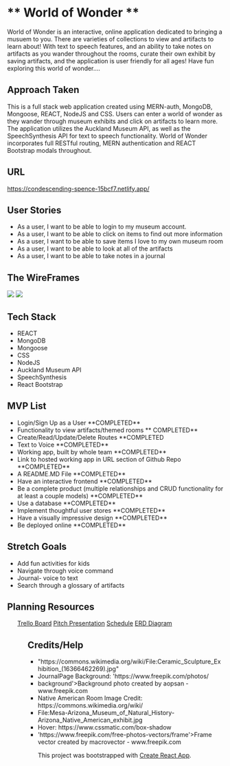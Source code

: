 # ** World of Wonder **
<p>World of Wonder is an interactive, online application dedicated to bringing a musuem to you. There are varieties of collections to view and artifacts to learn about! With text to speech features, and an ability to take notes on artifacts as you wander throughout the rooms, curate their own exhibit by saving artifacts, and the application is user friendly for all ages! Have fun exploring this world of wonder....</p>

## Approach Taken
<p> This is a full stack web application created using MERN-auth, MongoDB, Mongoose, REACT, NodeJS and CSS. Users can enter a world of wonder as they wander through museum exhibits and click on artifacts to learn more. The application utilizes the Auckland Museum API, as well as the SpeechSynthesis API for text to speech functionality. World of Wonder incorporates full RESTful routing, MERN authentication and REACT Bootstrap modals throughout. </p>

## URL
https://condescending-spence-15bcf7.netlify.app/

## User Stories
<ul>
  <li>As a user, I want to be able to login to my museum account.</li>
  <li>As a user, I want to be able to click on items to find out more information</li>
  <li>As a user, I want to be able to save items I love to my own museum room</li>
  <li>As a user, I want to be able to look at all of the artifacts</li>
  <li>As a user, I want to be able to take notes in a journal</li>
</ul>

## The WireFrames
<img src='p3-wireframe.png' />
<img src='IMG_7802.png'/>

## Tech Stack
<ul>
  <li>REACT</li>
  <li>MongoDB</li>
  <li>Mongoose</li>
  <li>CSS</li>
  <li>NodeJS</li>
  <li>Auckland Museum API</li>
  <li>SpeechSynthesis</li>
  <li>React Bootstrap</li>
</ul>

## MVP List
<ul>
  <li>Login/Sign Up as a User **COMPLETED**</li>
  <li>Functionality to view artifacts/themed rooms ** COMPLETED**</li>
  <li>Create/Read/Update/Delete Routes **COMPLETED</li>
  <li>Text to Voice **COMPLETED** </li>
  <li>Working app, built by whole team **COMPLETED**</li>
  <li>Link to hosted working app in URL section of Github Repo **COMPLETED** </li>
  <li>A README.MD File **COMPLETED**</li>
  <li>Have an interactive frontend **COMPLETED**</li>
  <li>Be a complete product (multiple relationships and CRUD functionality for at least a couple models) **COMPLETED** </li>
  <li>Use a database **COMPLETED** </li>
  <li>Implement thoughtful user stores **COMPLETED** </li>
  <li>Have a visually impressive design **COMPLETED**</li>
  <li>Be deployed online **COMPLETED** </li>
</ul>

## Stretch Goals
<ul>
  <li>Add fun activities for kids</li>
  <li>Navigate through voice command</li>
  <li>Journal- voice to text</li>
  <li>Search through a glossary of artifacts</li>
</ul>

## Planning Resources
<ul>
  <a href="https://trello.com/b/YIL2Lihr/p3">Trello Board</a>
  <a href="https://docs.google.com/presentation/d/1wm5_DvC-DPxnIsm1y0L-fQmSVUhBqiVp8tJv75I25Eo/edit?usp=sharing">Pitch Presentation</a>
  <a href="https://docs.google.com/document/d/1J_s-XWz6Iq4UG1LhmY8TA4-l36-lCcBFZRidvF1UzDY/edit?usp=sharing">Schedule</a>
  <a href="https://dbdiagram.io/d/5f1901ed1e6ca02dc1a44e40">ERD Diagram</a>
<ul>

## 




## Credits/Help
<ul>
  <li>"https://commons.wikimedia.org/wiki/File:Ceramic_Sculpture_Exhibition_(16366462269).jpg"</li>
  <li>JournalPage Background: 'https://www.freepik.com/photos/</li>
  <li>background'>Background photo created by aopsan - www.freepik.com</li>
  <li>Native American Room Image Credit: https://commons.wikimedia.org/wiki/</li>
  <li>File:Mesa-Arizona_Museum_of_Natural_History-Arizona_Native_American_exhibit.jpg</li>
  <li>Hover: https://www.cssmatic.com/box-shadow</li>
  <li>'https://www.freepik.com/free-photos-vectors/frame'>Frame vector created by macrovector - www.freepik.com</li>

This project was bootstrapped with [Create React App](https://github.com/facebook/create-react-app).


